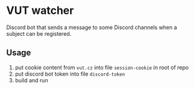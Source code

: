 # VUT watcher

Discord bot that sends a message to some Discord channels when a subject can
be registered.

## Usage

1. put cookie content from `vut.cz` into file `session-cookie` in root of repo
2. put discord bot token into file `discord-token`
3. build and run
